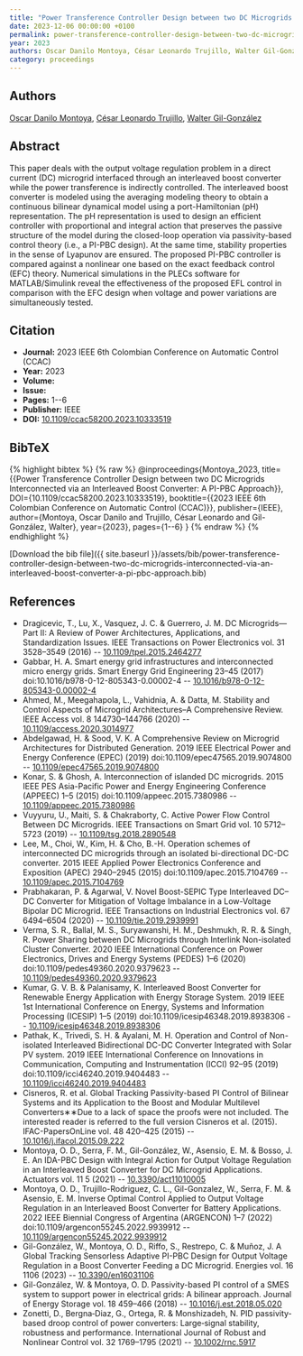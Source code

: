 ```yaml
---
title: "Power Transference Controller Design between two DC Microgrids Interconnected via an Interleaved Boost Converter: A PI-PBC Approach"
date: 2023-12-06 00:00:00 +0100
permalink: power-transference-controller-design-between-two-dc-microgrids-interconnected-via-an-interleaved-boost-converter-a-pi-pbc-approach
year: 2023
authors: Oscar Danilo Montoya, César Leonardo Trujillo, Walter Gil-González
category: proceedings
---
```

 
## Authors
[Oscar Danilo Montoya](authors/oscar-danilo-montoya), [César Leonardo Trujillo](authors/cesar-leonardo-trujillo), [Walter Gil-González](authors/walter-julian-gil-gonzalez)
 
## Abstract
This paper deals with the output voltage regulation problem in a direct current (DC) microgrid interfaced through an interleaved boost converter while the power transference is indirectly controlled. The interleaved boost converter is modeled using the averaging modeling theory to obtain a continuous bilinear dynamical model using a port-Hamiltonian (pH) representation. The pH representation is used to design an efficient controller with proportional and integral action that preserves the passive structure of the model during the closed-loop operation via passivity-based control theory (i.e., a PI-PBC design). At the same time, stability properties in the sense of Lyapunov are ensured. The proposed PI-PBC controller is compared against a nonlinear one based on the exact feedback control (EFC) theory. Numerical simulations in the PLECs software for MATLAB/Simulink reveal the effectiveness of the proposed EFL control in comparison with the EFC design when voltage and power variations are simultaneously tested.
 
## Citation
- **Journal:** 2023 IEEE 6th Colombian Conference on Automatic Control (CCAC)
- **Year:** 2023
- **Volume:** 
- **Issue:** 
- **Pages:** 1--6
- **Publisher:** IEEE
- **DOI:** [10.1109/ccac58200.2023.10333519](https://doi.org/10.1109/ccac58200.2023.10333519)
 
## BibTeX
{% highlight bibtex %}
{% raw %}
@inproceedings{Montoya_2023,
  title={{Power Transference Controller Design between two DC Microgrids Interconnected via an Interleaved Boost Converter: A PI-PBC Approach}},
  DOI={10.1109/ccac58200.2023.10333519},
  booktitle={{2023 IEEE 6th Colombian Conference on Automatic Control (CCAC)}},
  publisher={IEEE},
  author={Montoya, Oscar Danilo and Trujillo, César Leonardo and Gil-González, Walter},
  year={2023},
  pages={1--6}
}
{% endraw %}
{% endhighlight %}
 
[Download the bib file]({{ site.baseurl }}/assets/bib/power-transference-controller-design-between-two-dc-microgrids-interconnected-via-an-interleaved-boost-converter-a-pi-pbc-approach.bib)
 
## References
- Dragicevic, T., Lu, X., Vasquez, J. C. & Guerrero, J. M. DC Microgrids—Part II: A Review of Power Architectures, Applications, and Standardization Issues. IEEE Transactions on Power Electronics vol. 31 3528–3549 (2016) -- [10.1109/tpel.2015.2464277](https://doi.org/10.1109/tpel.2015.2464277)
- Gabbar, H. A. Smart energy grid infrastructures and interconnected micro energy grids. Smart Energy Grid Engineering 23–45 (2017) doi:10.1016/b978-0-12-805343-0.00002-4 -- [10.1016/b978-0-12-805343-0.00002-4](https://doi.org/10.1016/b978-0-12-805343-0.00002-4)
- Ahmed, M., Meegahapola, L., Vahidnia, A. & Datta, M. Stability and Control Aspects of Microgrid Architectures–A Comprehensive Review. IEEE Access vol. 8 144730–144766 (2020) -- [10.1109/access.2020.3014977](https://doi.org/10.1109/access.2020.3014977)
- Abdelgawad, H. & Sood, V. K. A Comprehensive Review on Microgrid Architectures for Distributed Generation. 2019 IEEE Electrical Power and Energy Conference (EPEC) (2019) doi:10.1109/epec47565.2019.9074800 -- [10.1109/epec47565.2019.9074800](https://doi.org/10.1109/epec47565.2019.9074800)
- Konar, S. & Ghosh, A. Interconnection of islanded DC microgrids. 2015 IEEE PES Asia-Pacific Power and Energy Engineering Conference (APPEEC) 1–5 (2015) doi:10.1109/appeec.2015.7380986 -- [10.1109/appeec.2015.7380986](https://doi.org/10.1109/appeec.2015.7380986)
- Vuyyuru, U., Maiti, S. & Chakraborty, C. Active Power Flow Control Between DC Microgrids. IEEE Transactions on Smart Grid vol. 10 5712–5723 (2019) -- [10.1109/tsg.2018.2890548](https://doi.org/10.1109/tsg.2018.2890548)
- Lee, M., Choi, W., Kim, H. & Cho, B.-H. Operation schemes of interconnected DC microgrids through an isolated bi-directional DC-DC converter. 2015 IEEE Applied Power Electronics Conference and Exposition (APEC) 2940–2945 (2015) doi:10.1109/apec.2015.7104769 -- [10.1109/apec.2015.7104769](https://doi.org/10.1109/apec.2015.7104769)
- Prabhakaran, P. & Agarwal, V. Novel Boost-SEPIC Type Interleaved DC–DC Converter for Mitigation of Voltage Imbalance in a Low-Voltage Bipolar DC Microgrid. IEEE Transactions on Industrial Electronics vol. 67 6494–6504 (2020) -- [10.1109/tie.2019.2939991](https://doi.org/10.1109/tie.2019.2939991)
- Verma, S. R., Ballal, M. S., Suryawanshi, H. M., Deshmukh, R. R. & Singh, R. Power Sharing between DC Microgrids through Interlink Non-isolated Cluster Converter. 2020 IEEE International Conference on Power Electronics, Drives and Energy Systems (PEDES) 1–6 (2020) doi:10.1109/pedes49360.2020.9379623 -- [10.1109/pedes49360.2020.9379623](https://doi.org/10.1109/pedes49360.2020.9379623)
- Kumar, G. V. B. & Palanisamy, K. Interleaved Boost Converter for Renewable Energy Application with Energy Storage System. 2019 IEEE 1st International Conference on Energy, Systems and Information Processing (ICESIP) 1–5 (2019) doi:10.1109/icesip46348.2019.8938306 -- [10.1109/icesip46348.2019.8938306](https://doi.org/10.1109/icesip46348.2019.8938306)
- Pathak, K., Trivedi, S. H. & Ayalani, M. H. Operation and Control of Non-isolated Interleaved Bidirectional DC-DC Converter Integrated with Solar PV system. 2019 IEEE International Conference on Innovations in Communication, Computing and Instrumentation (ICCI) 92–95 (2019) doi:10.1109/icci46240.2019.9404483 -- [10.1109/icci46240.2019.9404483](https://doi.org/10.1109/icci46240.2019.9404483)
- Cisneros, R. et al. Global Tracking Passivity-based PI Control of Bilinear Systems and its Application to the Boost and Modular Multilevel Converters∗∗Due to a lack of space the proofs were not included. The interested reader is referred to the full version Cisneros et al. (2015). IFAC-PapersOnLine vol. 48 420–425 (2015) -- [10.1016/j.ifacol.2015.09.222](https://doi.org/10.1016/j.ifacol.2015.09.222)
- Montoya, O. D., Serra, F. M., Gil-González, W., Asensio, E. M. & Bosso, J. E. An IDA-PBC Design with Integral Action for Output Voltage Regulation in an Interleaved Boost Converter for DC Microgrid Applications. Actuators vol. 11 5 (2021) -- [10.3390/act11010005](https://doi.org/10.3390/act11010005)
- Montoya, O. D., Trujillo-Rodriguez, C. L., Gil-Gonzalez, W., Serra, F. M. & Asensio, E. M. Inverse Optimal Control Applied to Output Voltage Regulation in an Interleaved Boost Converter for Battery Applications. 2022 IEEE Biennial Congress of Argentina (ARGENCON) 1–7 (2022) doi:10.1109/argencon55245.2022.9939912 -- [10.1109/argencon55245.2022.9939912](https://doi.org/10.1109/argencon55245.2022.9939912)
- Gil-González, W., Montoya, O. D., Riffo, S., Restrepo, C. & Muñoz, J. A Global Tracking Sensorless Adaptive PI-PBC Design for Output Voltage Regulation in a Boost Converter Feeding a DC Microgrid. Energies vol. 16 1106 (2023) -- [10.3390/en16031106](https://doi.org/10.3390/en16031106)
- Gil-González, W. & Montoya, O. D. Passivity-based PI control of a SMES system to support power in electrical grids: A bilinear approach. Journal of Energy Storage vol. 18 459–466 (2018) -- [10.1016/j.est.2018.05.020](https://doi.org/10.1016/j.est.2018.05.020)
- Zonetti, D., Bergna‐Diaz, G., Ortega, R. & Monshizadeh, N. PID passivity‐based droop control of power converters: Large‐signal stability, robustness and performance. International Journal of Robust and Nonlinear Control vol. 32 1769–1795 (2021) -- [10.1002/rnc.5917](https://doi.org/10.1002/rnc.5917)

